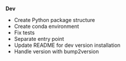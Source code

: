 **Dev**

- Create Python package structure
- Create conda environment
- Fix tests
- Separate entry point
- Update README for dev version installation
- Handle version with bump2version